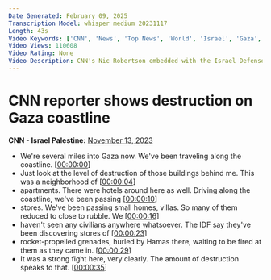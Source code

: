 ```yaml
---
Date Generated: February 09, 2025
Transcription Model: whisper medium 20231117
Length: 43s
Video Keywords: ['CNN', 'News', 'Top News', 'World', 'Israel', 'Gaza', 'Hamas', 'Nic Robertson', 'coast', 'rubble', 'damage', 'destruction']
Video Views: 110608
Video Rating: None
Video Description: CNN's Nic Robertson embedded with the Israel Defense Forces to get a firsthand view of the destruction of Gaza's coastline amid Israel’s war with Hamas. CNN reported from Gaza under IDF escort at all times. CNN did not submit its script or footage to the IDF and has retained editorial control over the final report. #cnn #news
---
```


# CNN reporter shows destruction on Gaza coastline
**CNN - Israel Palestine:** [November 13, 2023](https://www.youtube.com/watch?v=XLcSpRMGGwA)
*  We're several miles into Gaza now. We've been traveling along the coastline. [[00:00:00](https://www.youtube.com/watch?v=XLcSpRMGGwA&t=0.0s)]
*  Just look at the level of destruction of those buildings behind me. This was a neighborhood of [[00:00:04](https://www.youtube.com/watch?v=XLcSpRMGGwA&t=4.88s)]
*  apartments. There were hotels around here as well. Driving along the coastline, we've been passing [[00:00:10](https://www.youtube.com/watch?v=XLcSpRMGGwA&t=10.56s)]
*  stores. We've been passing small homes, villas. So many of them reduced to close to rubble. We [[00:00:16](https://www.youtube.com/watch?v=XLcSpRMGGwA&t=16.0s)]
*  haven't seen any civilians anywhere whatsoever. The IDF say they've been discovering stores of [[00:00:23](https://www.youtube.com/watch?v=XLcSpRMGGwA&t=23.28s)]
*  rocket-propelled grenades, hurled by Hamas there, waiting to be fired at them as they came in. [[00:00:29](https://www.youtube.com/watch?v=XLcSpRMGGwA&t=29.92s)]
*  It was a strong fight here, very clearly. The amount of destruction speaks to that. [[00:00:35](https://www.youtube.com/watch?v=XLcSpRMGGwA&t=35.92s)]
